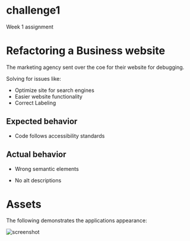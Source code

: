 # challenge1
Week 1 assignment
# Refactoring a Business website
The marketing agency sent over the coe for their website for debugging.

Solving for issues like:
* Optimize site for search engines
* Easier website functionality 
* Correct Labeling 

## Expected behavior

* Code follows accessibility standards

## Actual behavior

* Wrong semantic elements

* No alt descriptions

# Assets 

The following demonstrates the applications appearance:

<img src="./Develop/assets/images/Screennshot.png" alt="screenshot">

